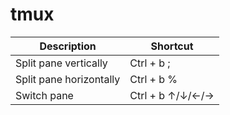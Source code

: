 # tmux

| Description | Shortcut |
| - | - |
| Split pane vertically | Ctrl + b ; |
| Split pane horizontally | Ctrl + b % |
| Switch pane | Ctrl + b ↑/↓/←/→ |
